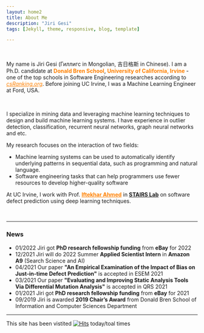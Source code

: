 ```yaml
---
layout: home2
title: About Me
description: "Jiri Gesi"
tags: [Jekyll, theme, responsive, blog, template]

---
```


<br />

My name is Jiri Gesi (Гиллигс in Mongolian, 吉日格斯 in Chinese). I am a Ph.D. candidate at <a style="color:rgb(255,128,0)">**Donald Bren School**</a>,  <a style="color:rgb(255,128,0)">**University of California, Irvine**</a> - one of the top schools in Software Engineering researches according to <a href="http://csrankings.org/#/index?soft&us" style="color:rgb(255,128,0)">*csRanking.org*</a>. Before joining UC Irvine, I was a Machine Learning Engineer at Ford, USA. 

<br />

I specialize in mining data and leveraging machine learning techniques to design and build machine learning systems. I have experience in outlier detection, classification, recurrent neural networks, graph neural networks and etc. 

My research focuses on the interaction of two fields:

- Machine learning systems can be used to automatically identify underlying patterns in sequential data, such as programming and natural language.
- Software engineering tasks that can help programmers use fewer resources to develop higher-quality software

At UC Irvine, I work with Prof. <a href="https://scholar.google.com/citations?user=_TdMD7sAAAAJ&hl=en" target="_blank" style="color:rgb(255,128,0)">**Iftekhar Ahmed**</a> in <a href="http://stairs.ics.uci.edu/" target="_blank">**STAIRS Lab**</a> on software defect prediction using deep learning techniques.  

<br />

---
### News

- 01/2022 Jiri got **PhD research fellowship funding** from **eBay** for 2022
- 12/2021 Jiri will do 2022 Summer **Applied Scientist Intern** in **Amazon A9** (Search Science and AI)
- 04/2021 Our paper **"An Empirical Examination of the Impact of Bias on Just-in-time Defect Prediction"** is accepted in ESEM 2021
- 03/2021 Our paper **"Evaluating and Improving Static Analysis Tools Via Differential Mutation Analysis"** is accepted in QRS 2021
- 01/2021 Jiri got **PhD research fellowship funding** from **eBay** for 2021
- 09/2019 Jiri is awarded **2019 Chair’s Award** from Donald Bren School of Information and Computer Sciences Department

---

This site has been vistited 
[![Hits](https://hits.seeyoufarm.com/api/count/incr/badge.svg?url=https%3A%2F%2Fjirigesi.github.io&count_bg=%2379C83D&title_bg=%23555555&icon=&icon_color=%23E7E7E7&title=&edge_flat=false)](https://hits.seeyoufarm.com)
today/toal times 
